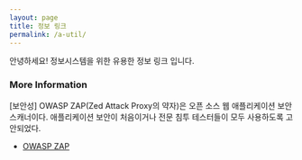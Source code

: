 ```yaml
---
layout: page
title: 정보 링크
permalink: /a-util/
---
```


안녕하세요! 정보시스템을 위한 유용한 정보 링크 입니다. 

### More Information

[보안성]
OWASP ZAP(Zed Attack Proxy의 약자)은 오픈 소스 웹 애플리케이션 보안 스캐너이다. 애플리케이션 보안이 처음이거나 전문 침투 테스터들이 모두 사용하도록 고안되었다.
  - [OWASP ZAP](https://www.zaproxy.org/download/)